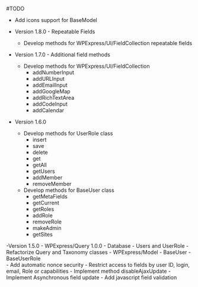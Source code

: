 #TODO

- Add icons support for BaseModel

- Version 1.8.0 - Repeatable Fields
    - Develop methods for WPExpress/UI/FieldCollection repeatable fields
    
    
- Version 1.7.0 - Additional field methods
    - Develop methods for WPExpress/UI/FieldCollection
        - addNumberInput
        - addURLInput
        - addEmailInput
        - addGoogleMap
        - addRichTextArea
        - addCodeInput
        - addCalendar
        

- Version 1.6.0 
    - Develop methods for UserRole class
        - insert
        - save
        - delete
        - get
        - getAll
        - getUsers
        - addMember
        - removeMember
    - Develop methods for BaseUser class
        - getMetaFields
        - getCurrent
        - getRoles
        - addRole
        - removeRole
        - makeAdmin
        - getSites


-Version 1.5.0 - WPExpress/Query 1.0.0
    - Database
        - Users and UserRole
        - Refactorize Query and Taxonomy classes
    - WPExpress/Model
        - BaseUser
        - BaseUserRole    
        - Add automatic nonce security
        - Restrict access to fields by user ID, login, email, Role or capabilities
        - Implement method disableAjaxUpdate
        - Implement Asynchronous field update
        - Add javascript field validation
